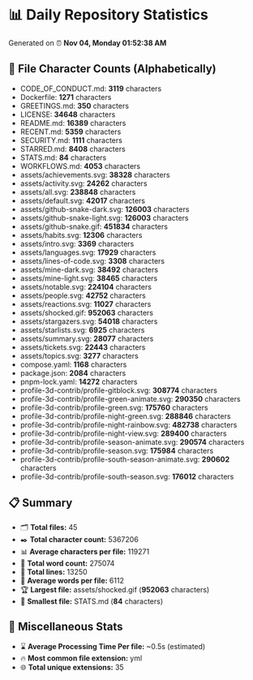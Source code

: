 # 📊 Daily Repository Statistics
Generated on ⏰ **Nov 04, Monday 01:52:38 AM**

## 📂 File Character Counts (Alphabetically)
- CODE_OF_CONDUCT.md: **3119** characters
- Dockerfile: **1271** characters
- GREETINGS.md: **350** characters
- LICENSE: **34648** characters
- README.md: **16389** characters
- RECENT.md: **5359** characters
- SECURITY.md: **1111** characters
- STARRED.md: **8408** characters
- STATS.md: **84** characters
- WORKFLOWS.md: **4053** characters
- assets/achievements.svg: **38328** characters
- assets/activity.svg: **24262** characters
- assets/all.svg: **238848** characters
- assets/default.svg: **42017** characters
- assets/github-snake-dark.svg: **126003** characters
- assets/github-snake-light.svg: **126003** characters
- assets/github-snake.gif: **451834** characters
- assets/habits.svg: **12306** characters
- assets/intro.svg: **3369** characters
- assets/languages.svg: **17929** characters
- assets/lines-of-code.svg: **3308** characters
- assets/mine-dark.svg: **38492** characters
- assets/mine-light.svg: **38465** characters
- assets/notable.svg: **224104** characters
- assets/people.svg: **42752** characters
- assets/reactions.svg: **11027** characters
- assets/shocked.gif: **952063** characters
- assets/stargazers.svg: **54018** characters
- assets/starlists.svg: **6925** characters
- assets/summary.svg: **28077** characters
- assets/tickets.svg: **22443** characters
- assets/topics.svg: **3277** characters
- compose.yaml: **1168** characters
- package.json: **2084** characters
- pnpm-lock.yaml: **14272** characters
- profile-3d-contrib/profile-gitblock.svg: **308774** characters
- profile-3d-contrib/profile-green-animate.svg: **290350** characters
- profile-3d-contrib/profile-green.svg: **175760** characters
- profile-3d-contrib/profile-night-green.svg: **288846** characters
- profile-3d-contrib/profile-night-rainbow.svg: **482738** characters
- profile-3d-contrib/profile-night-view.svg: **289400** characters
- profile-3d-contrib/profile-season-animate.svg: **290574** characters
- profile-3d-contrib/profile-season.svg: **175984** characters
- profile-3d-contrib/profile-south-season-animate.svg: **290602** characters
- profile-3d-contrib/profile-south-season.svg: **176012** characters

## 📋 Summary
- 🗂️ **Total files:** 45
- ✒️ **Total character count:** 5367206
- 📊 **Average characters per file:** 119271
- 📝 **Total word count:** 275074
- 🧾 **Total lines:** 13250
- 📐 **Average words per file:** 6112
- 🏆 **Largest file:** assets/shocked.gif (**952063** characters)
- 🥉 **Smallest file:** STATS.md (**84** characters)

## 🌟 Miscellaneous Stats
- ⌛ **Average Processing Time Per file:** ~0.5s (estimated)
- 🔥 **Most common file extension:** yml
- 🌐 **Total unique extensions:** 35
